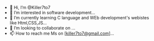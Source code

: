 - 👋 Hi, I’m @Killer7to7
- 👀 I’m interested in software development...
- 🌱 I’m currently learning C language and WEb development's webistes like Html,CSS,JS...
- 💞️ I’m looking to collaborate on ...
- 📫 How to reach me  Ms on [killer7to7@gmail.com]...

<!---
Killer7to7/Killer7to7 is a ✨ special ✨ repository because its `README.md` (this file) appears on your GitHub profile.
You can click the Preview link to take a look at your changes.
--->
